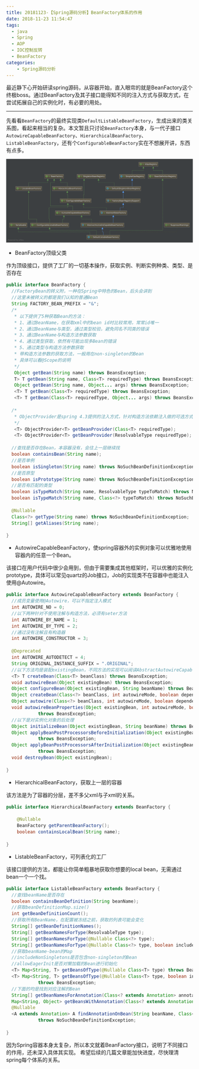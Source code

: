 ```yaml
---
title: 20181123-【Spring源码分析】BeanFactory体系的作用
date: 2018-11-23 11:54:47
tags:
  - java　
  - Spring
  - AOP
  - IOC控制反转
  - BeanFactory
categories:
    - Spring源码分析
---
```


最近静下心开始研读spring源码，从容器开始，直入眼帘的就是BeanFactory这个终极boss。通过BeanFactory及其子接口能得知不同的注入方式与获取方式，在尝试拓展自己的实例化时，有必要的用处。

---

先看看`BeanFactory`的最终实现类`DefaultListableBeanFactory`，生成出来的类关系图，看起来相当的复杂。本文暂且只讨论`BeanFactory`本身，与一代子接口`AutowireCapableBeanFactory`、`HierarchicalBeanFactory`、`ListableBeanFactory`，还有个`ConfigurableBeanFactory`实在不想展开讲，东西有点多。

![DefaultListableBeanFactory类图](https://raw.githubusercontent.com/zehonghuang/github_blog_bak/master/source/image/DefaultListableBeanFactory.png)


- BeanFactory顶级父类

作为顶级接口，提供了工厂的一切基本操作，获取实例、判断实例种类、类型、是否存在

``` Java
public interface BeanFactory {
  //FactoryBean的转义附，一种在Spring中特色的Bean，后头会讲到
  //这里未被转义的都是我们认知的普通Bean
  String FACTORY_BEAN_PREFIX = "&";
  /*
   * 以下提供了5种获取Bean的方法：
   * 1、通过BeanName，在获取xml中的bean id时比较常用，常常id唯一
   * 2、通过BeanName与类型，通过类型校验，避免同名不同类的错误
   * 3、通过BeanName与构造方法参数获取
   * 4、通过类型获取，依然有可能出现多Bean的错误
   * 5、通过类型与构造方法参数获取
   * 带构造方法参数的获取方法，一般用在non-singleton的Bean
   * 具体可以看@Scope的说明
   */
   Object getBean(String name) throws BeansException;
   T> T getBean(String name, Class<T> requiredType) throws BeansException;
   Object getBean(String name, Object... args) throws BeansException;
   <T> T getBean(Class<T> requiredType) throws BeansException;
   <T> T getBean(Class<T> requiredType, Object... args) throws BeansException;

  /*
   * ObjectProvider是spring 4.3提供的注入方式，针对构造方法依赖注入做的可选方式
   */
   <T> ObjectProvider<T> getBeanProvider(Class<T> requiredType);
   <T> ObjectProvider<T> getBeanProvider(ResolvableType requiredType);

  //查找是否存在Bean，本容器没有，会往上一层继续找
  boolean containsBean(String name);
  //是否单例
  boolean isSingleton(String name) throws NoSuchBeanDefinitionException;
  //是否原型
  boolean isPrototype(String name) throws NoSuchBeanDefinitionException;
  //是否有匹配的类型
  boolean isTypeMatch(String name, ResolvableType typeToMatch) throws NoSuchBeanDefinitionException;
  boolean isTypeMatch(String name, Class<?> typeToMatch) throws NoSuchBeanDefinitionException;

  @Nullable
  Class<?> getType(String name) throws NoSuchBeanDefinitionException;
  String[] getAliases(String name);

}
```

- AutowireCapableBeanFactory，使spring容器外的实例对象可以优雅地使用容器内的任意一个Bean。

该接口在用户代码中很少会用到，但由于需要集成其他框架时，可以优雅的实例化prototype，具体可以常见quartz的Job接口，Job的实现类不在容器中也能注入使用@Autowire。

``` Java
public interface AutowireCapableBeanFactory extends BeanFactory {
  //成员变量使用@Autowire，可以不指定注入模式
  int AUTOWIRE_NO = 0;
  //以下两种针对不使用注解与构造方法，必须有seter方法
  int AUTOWIRE_BY_NAME = 1;
  int AUTOWIRE_BY_TYPE = 2;
  //通过没有注解且有构造器
  int AUTOWIRE_CONSTRUCTOR = 3;

  @Deprecated
  int AUTOWIRE_AUTODETECT = 4;
  String ORIGINAL_INSTANCE_SUFFIX = ".ORIGINAL";
  //以下方法均是装配existingBean，不同方法的实现可以阅读AbstractAutowireCapableBeanFactory
  <T> T createBean(Class<T> beanClass) throws BeansException;
  void autowireBean(Object existingBean) throws BeansException;
  Object configureBean(Object existingBean, String beanName) throws BeansException;
  Object createBean(Class<?> beanClass, int autowireMode, boolean dependencyCheck) throws BeansException;
  Object autowire(Class<?> beanClass, int autowireMode, boolean dependencyCheck) throws BeansException;
  void autowireBeanProperties(Object existingBean, int autowireMode, boolean dependencyCheck)
			throws BeansException;
  //以下是对实例化对象的后处理
  Object initializeBean(Object existingBean, String beanName) throws BeansException;
  Object applyBeanPostProcessorsBeforeInitialization(Object existingBean, String beanName)
			throws BeansException;
  Object applyBeanPostProcessorsAfterInitialization(Object existingBean, String beanName)
			throws BeansException;
  void destroyBean(Object existingBean);

}
```

- HierarchicalBeanFactory，获取上一层的容器

该方法是为了容器的分层，差不多父xml与子xml的关系。

``` Java
public interface HierarchicalBeanFactory extends BeanFactory {

	@Nullable
	BeanFactory getParentBeanFactory();
	boolean containsLocalBean(String name);

}
```

- ListableBeanFactory，可列表化的工厂

该接口提供的方法，都能让你简单粗暴地获取你想要的local bean，无需通过bean一个一个找。

``` Java
public interface ListableBeanFactory extends BeanFactory {
  //查找beanName是否存在
  boolean containsBeanDefinition(String beanName);
  //获取beanDefinitionMap.size()
  int getBeanDefinitionCount();
  //获取所有BeanName，在配置被冻结之前，获取的列表可能会变化
  String[] getBeanDefinitionNames();
  String[] getBeanNamesForType(ResolvableType type);
  String[] getBeanNamesForType(@Nullable Class<?> type);
  String[] getBeanNamesForType(@Nullable Class<?> type, boolean includeNonSingletons, boolean allowEagerInit);
  //获取beanName-bean的Map
  //includeNonSingletons是否包含non-singleton的Bean
  //allowEagerInit是否对懒加载的Bean进行初始化
  <T> Map<String, T> getBeansOfType(@Nullable Class<T> type) throws BeansException;
  <T> Map<String, T> getBeansOfType(@Nullable Class<T> type, boolean includeNonSingletons, boolean allowEagerInit)
			throws BeansException;
  //下面的均是找到对应注解的Bean
  String[] getBeanNamesForAnnotation(Class<? extends Annotation> annotationType);
  Map<String, Object> getBeansWithAnnotation(Class<? extends Annotation> annotationType) throws BeansException;
  @Nullable
  <A extends Annotation> A findAnnotationOnBean(String beanName, Class<A> annotationType)
			throws NoSuchBeanDefinitionException;

}
```

因为Spring容器本身太复杂，所以本文就着BeanFactory接口，说明了不同接口的作用，还未深入具体其实现。
希望后续的几篇文章能加快进度，尽快理清spring每个体系的关系。
